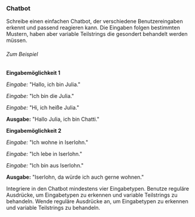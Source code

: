 ### Chatbot

Schreibe einen einfachen Chatbot, der verschiedene Benutzereingaben erkennt und passend reagieren kann. Die Eingaben folgen bestimmten Mustern, haben aber variable Teilstrings die gesondert behandelt werden müssen.

###### Zum Beispiel

**Eingabemöglichkeit 1**

*Eingabe:* "Hallo, ich bin Julia."

*Eingabe:* "Ich bin die Julia."

*Eingabe:* "Hi, ich heiße Julia."

**Ausgabe:** "Hallo Julia, ich bin Chatti."

**Eingabemöglichkeit 2**

*Eingabe:* "Ich wohne in Iserlohn."

*Eingabe:* "Ich lebe in Iserlohn."

*Eingabe:* "Ich bin aus Iserlohn."

**Ausgabe:** "Iserlohn, da würde ich auch gerne wohnen."

Integriere in den Chatbot mindestens vier Eingabetypen. Benutze reguläre Ausdrücke, um Eingabetypen zu erkennen und variable Teilstrings zu behandeln. Wende reguläre Ausdrücke an, um Eingabetypen zu erkennen und variable Teilstrings zu behandeln.